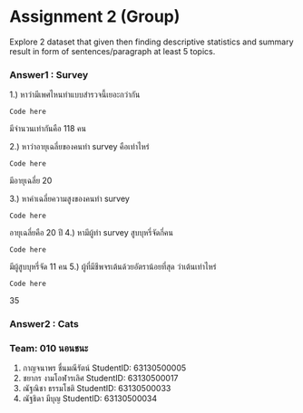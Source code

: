 # Assignment 2 (Group)
Explore 2 dataset that given then finding descriptive statistics and summary result in form of sentences/paragraph at least 5 topics.

### Answer1 : Survey

1.) หาว่ามีเพศไหนทำแบบสำรวจนี้เยอะกว่ากัน
```{R}
Code here
```
มีจำนวนเท่ากันคือ 118 คน

2.) หาว่าอายุเฉลี่ยของคนทำ survey คือเท่าไหร่
```{R}
Code here
```
มีอายุเฉลี่ย 20

3.) หาค่าเฉลี่ยความสูงของคนทำ survey 
```{R}
Code here
```
อายุเฉลี่ยคือ 20 ปี
4.) หามีผู้ทำ survey สูบบุหรี่จัดกี่คน
```{R}
Code here
```
มีผู้สูบบุหรี่จัด 11 คน
5.) ผู้ที่มีชีพจรเต้นด้วยอัตราน้อยที่สุด ว่าเต้นเท่าไหร่
```{R}
Code here
```
35

### Answer2 : Cats

### Team: 010 นอนชนะ

1. กาญจนาพร   ชื่นมณีรัตน์     StudentID: 63130500005
2. ชยากร      งามโอฬารเลิศ   StudentID: 63130500017
3. ณัฐณิชา     ธรรมโชติ      StudentID: 63130500033
4. ณัฐธิดา      มีบุญ         StudentID: 63130500034
